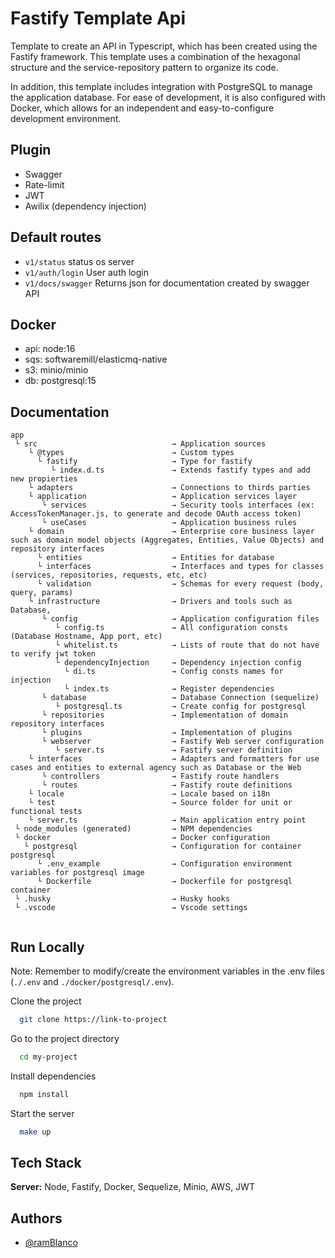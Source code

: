
# Fastify Template Api

Template to create an API in Typescript, which has been created using the Fastify framework. This template uses a combination of the hexagonal structure and the service-repository pattern to organize its code.

In addition, this template includes integration with PostgreSQL to manage the application database. For ease of development, it is also configured with Docker, which allows for an independent and easy-to-configure development environment.


## Plugin

- Swagger
- Rate-limit
- JWT
- Awilix (dependency injection)


## Default routes

- `v1/status` status os server
- `v1/auth/login` User auth login
- `v1/docs/swagger` Returns json for documentation created by swagger API

## Docker

- api: node:16
- sqs: softwaremill/elasticmq-native
- s3: minio/minio
- db: postgresql:15


## Documentation

```
app
 └ src                              → Application sources
    └ @types                        → Custom types
      └ fastify                     → Type for fastify
         └ index.d.ts               → Extends fastify types and add new propierties
    └ adapters                      → Connections to thirds parties
    └ application                   → Application services layer
       └ services                   → Security tools interfaces (ex: AccessTokenManager.js, to generate and decode OAuth access token)
       └ useCases                   → Application business rules
    └ domain                        → Enterprise core business layer such as domain model objects (Aggregates, Entities, Value Objects) and repository interfaces
      └ entities                    → Entities for database
      └ interfaces                  → Interfaces and types for classes (services, repositories, requests, etc, etc)
      └ validation                  → Schemas for every request (body, query, params)
    └ infrastructure                → Drivers and tools such as Database, 
       └ config                     → Application configuration files
          └ config.ts               → All configuration consts (Database Hostname, App port, etc)
          └ whitelist.ts            → Lists of route that do not have to verify jwt token
          └ dependencyInjection     → Dependency injection config
            └ di.ts                 → Config consts names for injection
            └ index.ts              → Register dependencies
       └ database                   → Database Connection (sequelize)
          └ postgresql.ts           → Create config for postgresql
       └ repositories               → Implementation of domain repository interfaces
       └ plugins                    → Implementation of plugins
       └ webserver                  → Fastify Web server configuration
          └ server.ts               → Fastify server definition
    └ interfaces                    → Adapters and formatters for use cases and entities to external agency such as Database or the Web
       └ controllers                → Fastify route handlers
       └ routes                     → Fastify route definitions
    └ locale                        → Locale based on i18n
    └ test                          → Source folder for unit or functional tests
    └ server.ts                     → Main application entry point
 └ node_modules (generated)         → NPM dependencies
 └ docker                           → Docker configuration
   └ postgresql                     → Configuration for container postgresql
      └ .env_example                → Configuration environment variables for postgresql image
      └ Dockerfile                  → Dockerfile for postgresql container
 └ .husky                           → Husky hooks
 └ .vscode                          → Vscode settings
 

```
## Run Locally

Note: Remember to modify/create the environment variables in the .env files (`./.env` and `./docker/postgresql/.env`).

Clone the project

```bash
  git clone https://link-to-project
```

Go to the project directory

```bash
  cd my-project
```

Install dependencies

```bash
  npm install
```

Start the server

```bash
  make up
```
## Tech Stack


**Server:** Node, Fastify, Docker, Sequelize, Minio, AWS, JWT


## Authors

- [@ramBlanco](https://www.github.com/ramBlanco)

